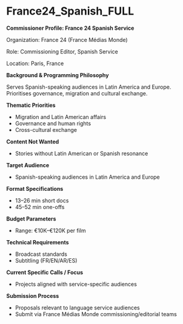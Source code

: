 # France24_Spanish_FULL

**Commissioner Profile: France 24 Spanish Service**

Organization: France 24 (France Médias Monde)

Role: Commissioning Editor, Spanish Service

Location: Paris, France

**Background & Programming Philosophy**

Serves Spanish-speaking audiences in Latin America and Europe. Prioritises governance, migration and cultural exchange.

**Thematic Priorities**

- Migration and Latin American affairs
- Governance and human rights
- Cross-cultural exchange

**Content Not Wanted**

- Stories without Latin American or Spanish resonance

**Target Audience**

- Spanish-speaking audiences in Latin America and Europe

**Format Specifications**

- 13–26 min short docs
- 45–52 min one-offs

**Budget Parameters**

- Range: €10K–€120K per film

**Technical Requirements**

- Broadcast standards
- Subtitling (FR/EN/AR/ES)

**Current Specific Calls / Focus**

- Projects aligned with service-specific audiences

**Submission Process**

- Proposals relevant to language service audiences
- Submit via France Médias Monde commissioning/editorial teams